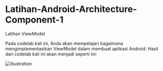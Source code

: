 # Latihan-Android-Architecture-Component-1
Latihan ViewModel

Pada codelab kali ini, Anda akan mempelajari bagaimana mengimplementasikan ViewModel dalam membuat aplikasi Android. Hasil dari codelab kali ini akan menjadi seperti ini:

![illustration](https://d17ivq9b7rppb3.cloudfront.net/original/academy/20201109142645cbdfcc0408da6291d7a954a5591fb24b.gif)
